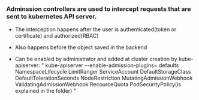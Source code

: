 ### Adminssion controllers are used to intercept requests that are sent to kubernetes API server.

* The interception happens after the user is authenticated(token or certificate) and authorized(RBAC)

* Also happens before the object saved in the backend

* Can be enabled by administrator and added at cluster creation by kube-apiserver: " kube-apiserver --enable-admission-plugins= defaults
  NamespaceLifecycle
  LimitRanger
  ServiceAccount
  DefaultStorageClass
  DefaultTolerationSeconds
  NodeRestriction
  MutatingAdmissionWebhook
  ValidatingAdmissionWebhook
  RecourceQuota
  PodSecurityPolicy(is explained in the folder)
  "

